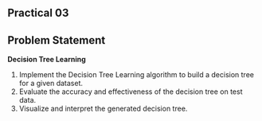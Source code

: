 ## Practical 03

## Problem Statement

**Decision Tree Learning**
1. Implement the Decision Tree Learning algorithm to build a decision tree for a given dataset.
2. Evaluate the accuracy and effectiveness of the decision tree on test data.
3. Visualize and interpret the generated decision tree.
